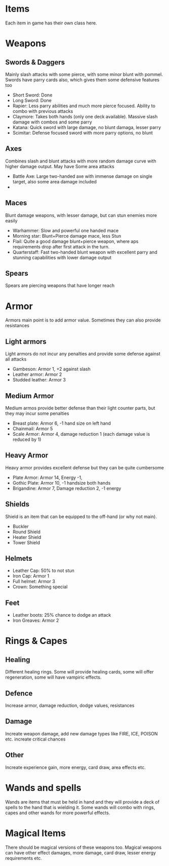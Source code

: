 # Items

Each item in game has their own class here.


# Weapons

## Swords & Daggers

Mainly slash attacks with some pierce, with some minor blunt with pommel. Swords have parry cards also, which gives them some defensive features too

* Short Sword: Done
* Long Sword: Done
* Rapier: Less parry abilities and much more pierce focused. Ability to combo with previous attacks
* Claymore: Takes both hands (only one deck available). Massive slash damage with combos and some parry
* Katana: Quick sword with large damage, no blunt damaga, lesser parry
* Scimitar: Defense focused sword with more parry options, no blunt


## Axes

Combines slash and blunt attacks with more random damage curve with higher damage output. May have Some area attacks

* Battle Axe: Large two-handed axe with immense damage on single target, also some area damage included
* 

## Maces

Blunt damage weapons, with lesser damage, but can stun enemies more easily

* Warhammer: Slow and powerful one handed mace
* Morning star: Blunt+Pierce damage mace, less Stun
* Flail: Quite a good damage blunt+pierce weapon, where aps requirements drop after first attack in the turn.
* Quarterstaff: Fast two-handed blunt weapon with excellent parry and stunning capabilities with lower damage output



## Spears

Spears are piercing weapons that have longer reach




# Armor

Armors main point is to add armor value. Sometimes they can also provide resistances

## Light armors

Light armors do not incur any penalties and provide some defense against all attacks

* Gambeson: Armor 1, +2 against slash
* Leather armor: Armor 2
* Studded leather: Armor 3

## Medium Armor

Medium armos provide better defense than their light counter parts, but they may incur some penalties

* Breast plate: Armor 6, -1 hand size on left hand
* Chainmail: Armor 5
* Scale Armor: Armor 4, damage reduction 1 (each damage value is reduced by 1)

## Heavy Armor

Heavy armor provides excellent defense but they can be quite cumbersome

* Plate Armor: Armor 14, Energy -1, 
* Gothic Plate: Armor 10, -1 handsize both hands
* Brigandine: Armor 7, Damage reduction 2, -1 energy


## Shields

Shield is an item that can be equipped to the off-hand (or why not main). 

* Buckler
* Round Shield
* Heater Shield
* Tower Shield

## Helmets

* Leather Cap: 50% to not stun
* Iron Cap: Armor 1
* Full helmet: Armor 3
* Crown: Something special

## Feet

* Leather boots: 25% chance to dodge an attack
* Iron Greaves: Armor 2



# Rings & Capes

## Healing

Different healing rings. Some will provide healing cards, some will offer regeneration, some will have vampiric effects.

## Defence

Increase armor, damage reduction, dodge values, resistances

## Damage

Increate weapon damage, add new damage types like FIRE, ICE, POISON etc. increate critical chances

## Other

Increate experience gain, more energy, card draw, area effects etc.


# Wands and spells

Wands are items that must be held in hand and they will provide a deck of spells to the hand that is wielding it. Some wands will combo with rings, capes and other wands for more powerful effects.


# Magical Items

There should be magical versions of these weapons too. Magical weapons can have other effect damages, more damage, card draw, lesser energy requirements etc.